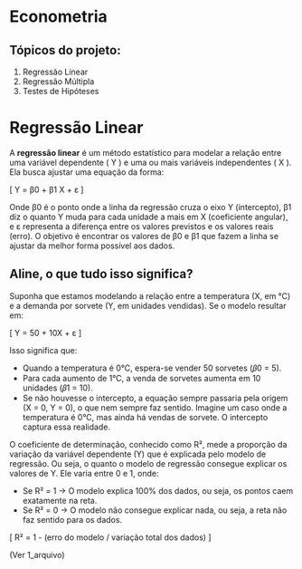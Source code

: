# Econometria
## Tópicos do projeto:
1. Regressão Linear
2. Regressão Múltipla
3. Testes de Hipóteses

# Regressão Linear

A **regressão linear** é um método estatístico para modelar a relação entre uma variável dependente \( Y \) e uma ou mais variáveis independentes \( X \). 
Ela busca ajustar uma equação da forma:  

\[
Y = β0 + β1 X + ε
\]

Onde β0 é o ponto onde a linha da regressão cruza o eixo Y (intercepto), β1 diz o quanto Y muda para cada unidade a mais em X (coeficiente angular), e ε representa a diferença entre os valores previstos e os valores reais (erro). O objetivo é encontrar os valores de β0 e β1 que fazem a linha se ajustar da melhor forma possível aos dados.

## Aline, o que tudo isso significa?

Suponha que estamos modelando a relação entre a temperatura (X, em °C) e a demanda por sorvete (Y, em unidades vendidas).
Se o modelo resultar em:

\[
Y = 50 + 10X + ε
\]

Isso significa que:

- Quando a temperatura é 0°C, espera-se vender 50 sorvetes (𝛽0 = 5). 
- Para cada aumento de 1°C, a venda de sorvetes aumenta em 10 unidades (𝛽1 = 10).
- Se não houvesse o intercepto, a equação sempre passaria pela origem (X = 0, Y = 0), o que nem sempre faz sentido. Imagine um caso onde a temperatura é 0°C, mas ainda há vendas de sorvete. O intercepto captura essa realidade.

O coeficiente de determinação, conhecido como R², mede a proporção da variação da variável dependente (Y) que é explicada pelo modelo de regressão. Ou seja, o quanto o modelo de regressão consegue explicar os valores de Y. Ele varia entre 0 e 1, onde:
- Se R² = 1 → O modelo explica 100% dos dados, ou seja, os pontos caem exatamente na reta.
- Se R² = 0 → O modelo não consegue explicar nada, ou seja, a reta não faz sentido para os dados.

\[
R² = 1 - (erro do modelo / variação total dos dados)​
\]

(Ver 1_arquivo)
